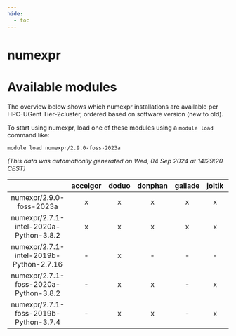 ```yaml
---
hide:
  - toc
---
```


numexpr
=======

# Available modules


The overview below shows which numexpr installations are available per HPC-UGent Tier-2cluster, ordered based on software version (new to old).

To start using numexpr, load one of these modules using a `module load` command like:

```shell
module load numexpr/2.9.0-foss-2023a
```

*(This data was automatically generated on Wed, 04 Sep 2024 at 14:29:20 CEST)*  

| |accelgor|doduo|donphan|gallade|joltik|shinx|skitty|
| :---: | :---: | :---: | :---: | :---: | :---: | :---: | :---: |
|numexpr/2.9.0-foss-2023a|x|x|x|x|x|x|x|
|numexpr/2.7.1-intel-2020a-Python-3.8.2|x|x|x|x|x|-|x|
|numexpr/2.7.1-intel-2019b-Python-2.7.16|-|x|-|-|-|-|x|
|numexpr/2.7.1-foss-2020a-Python-3.8.2|-|x|x|-|x|-|x|
|numexpr/2.7.1-foss-2019b-Python-3.7.4|-|x|x|-|x|-|x|
